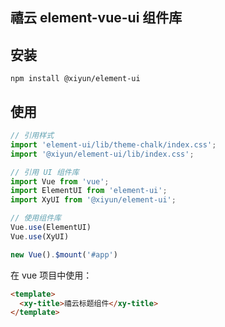 ## 禧云 element-vue-ui 组件库

## 安装
```
npm install @xiyun/element-ui
```

## 使用

```js
// 引用样式
import 'element-ui/lib/theme-chalk/index.css';
import '@xiyun/element-ui/lib/index.css';

// 引用 UI 组件库
import Vue from 'vue';
import ElementUI from 'element-ui';
import XyUI from '@xiyun/element-ui';

// 使用组件库
Vue.use(ElementUI)
Vue.use(XyUI)

new Vue().$mount('#app')
```

在 vue 项目中使用：

```html
<template>
  <xy-title>禧云标题组件</xy-title>
</template>
```
